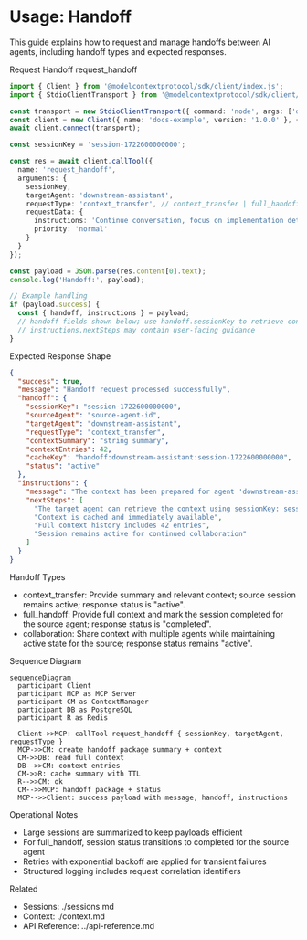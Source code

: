 # Usage: Handoff

This guide explains how to request and manage handoffs between AI agents, including handoff types and expected responses.

Request Handoff request_handoff
```ts
import { Client } from '@modelcontextprotocol/sdk/client/index.js';
import { StdioClientTransport } from '@modelcontextprotocol/sdk/client/stdio.js';

const transport = new StdioClientTransport({ command: 'node', args: ['dist/server.js'] });
const client = new Client({ name: 'docs-example', version: '1.0.0' }, { capabilities: {} });
await client.connect(transport);

const sessionKey = 'session-1722600000000';

const res = await client.callTool({
  name: 'request_handoff',
  arguments: {
    sessionKey,
    targetAgent: 'downstream-assistant',
    requestType: 'context_transfer', // context_transfer | full_handoff | collaboration
    requestData: {
      instructions: 'Continue conversation, focus on implementation details',
      priority: 'normal'
    }
  }
});

const payload = JSON.parse(res.content[0].text);
console.log('Handoff:', payload);

// Example handling
if (payload.success) {
  const { handoff, instructions } = payload;
  // handoff fields shown below; use handoff.sessionKey to retrieve context
  // instructions.nextSteps may contain user-facing guidance
}
```

Expected Response Shape
```json
{
  "success": true,
  "message": "Handoff request processed successfully",
  "handoff": {
    "sessionKey": "session-1722600000000",
    "sourceAgent": "source-agent-id",
    "targetAgent": "downstream-assistant",
    "requestType": "context_transfer",
    "contextSummary": "string summary",
    "contextEntries": 42,
    "cacheKey": "handoff:downstream-assistant:session-1722600000000",
    "status": "active"
  },
  "instructions": {
    "message": "The context has been prepared for agent 'downstream-assistant'.",
    "nextSteps": [
      "The target agent can retrieve the context using sessionKey: session-1722600000000",
      "Context is cached and immediately available",
      "Full context history includes 42 entries",
      "Session remains active for continued collaboration"
    ]
  }
}
```

Handoff Types
- context_transfer: Provide summary and relevant context; source session remains active; response status is "active".
- full_handoff: Provide full context and mark the session completed for the source agent; response status is "completed".
- collaboration: Share context with multiple agents while maintaining active state for the source; response status remains "active".

Sequence Diagram
```mermaid
sequenceDiagram
  participant Client
  participant MCP as MCP Server
  participant CM as ContextManager
  participant DB as PostgreSQL
  participant R as Redis

  Client->>MCP: callTool request_handoff { sessionKey, targetAgent, requestType }
  MCP->>CM: create handoff package summary + context
  CM->>DB: read full context
  DB-->>CM: context entries
  CM->>R: cache summary with TTL
  R-->>CM: ok
  CM-->>MCP: handoff package + status
  MCP-->>Client: success payload with message, handoff, instructions
```

Operational Notes
- Large sessions are summarized to keep payloads efficient
- For full_handoff, session status transitions to completed for the source agent
- Retries with exponential backoff are applied for transient failures
- Structured logging includes request correlation identifiers

Related
- Sessions: ./sessions.md
- Context: ./context.md
- API Reference: ../api-reference.md